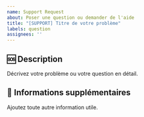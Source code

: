 ```yaml
---
name: Support Request
about: Poser une question ou demander de l'aide
title: "[SUPPORT] Titre de votre problème"
labels: question
assignees: ''
---
```


## 🆘 Description

Décrivez votre problème ou votre question en détail.


## 📝 Informations supplémentaires

Ajoutez toute autre information utile.
